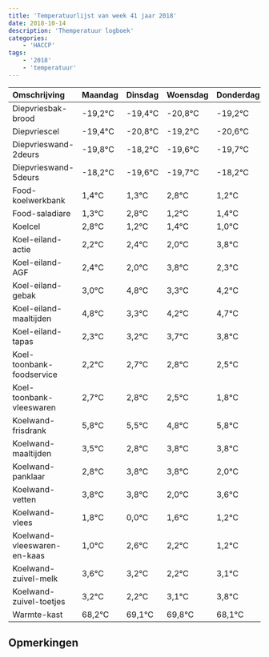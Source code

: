 ```yaml
---
title: 'Temperatuurlijst van week 41 jaar 2018'
date: 2018-10-14
description: 'Themperatuur logboek'
categories:
    - 'HACCP'
tags:
    - '2018'
    - 'temperatuur'
---
```

|Omschrijving|Maandag|Dinsdag|Woensdag|Donderdag|Vrijdag|Zaterdag|Zondag|
|:---|:---|:---|:---|:---|:---|:---|:---|
|Diepvriesbak-brood|-19,2°C|-19,4°C|-20,8°C|-19,2°C|-20,6°C|-20,7°C|-19,2°C|
|Diepvriescel|-19,4°C|-20,8°C|-19,2°C|-20,6°C|-20,7°C|-19,2°C|-20,8°C|
|Diepvrieswand-2deurs|-19,8°C|-18,2°C|-19,6°C|-19,7°C|-18,2°C|-19,8°C|-19,6°C|
|Diepvrieswand-5deurs|-18,2°C|-19,6°C|-19,7°C|-18,2°C|-19,8°C|-19,6°C|-20,0°C|
|Food-koelwerkbank|1,4°C|1,3°C|2,8°C|1,2°C|1,4°C|1,0°C|2,8°C|
|Food-saladiare|1,3°C|2,8°C|1,2°C|1,4°C|1,0°C|2,8°C|1,3°C|
|Koelcel|2,8°C|1,2°C|1,4°C|1,0°C|2,8°C|1,3°C|2,2°C|
|Koel-eiland-actie|2,2°C|2,4°C|2,0°C|3,8°C|2,3°C|3,2°C|3,7°C|
|Koel-eiland-AGF|2,4°C|2,0°C|3,8°C|2,3°C|3,2°C|3,7°C|3,8°C|
|Koel-eiland-gebak|3,0°C|4,8°C|3,3°C|4,2°C|4,7°C|4,8°C|4,5°C|
|Koel-eiland-maaltijden|4,8°C|3,3°C|4,2°C|4,7°C|4,8°C|4,5°C|3,8°C|
|Koel-eiland-tapas|2,3°C|3,2°C|3,7°C|3,8°C|3,5°C|2,8°C|3,8°C|
|Koel-toonbank-foodservice|2,2°C|2,7°C|2,8°C|2,5°C|1,8°C|2,8°C|2,8°C|
|Koel-toonbank-vleeswaren|2,7°C|2,8°C|2,5°C|1,8°C|2,8°C|2,8°C|1,0°C|
|Koelwand-frisdrank|5,8°C|5,5°C|4,8°C|5,8°C|5,8°C|4,0°C|5,6°C|
|Koelwand-maaltijden|3,5°C|2,8°C|3,8°C|3,8°C|2,0°C|3,6°C|3,2°C|
|Koelwand-panklaar|2,8°C|3,8°C|3,8°C|2,0°C|3,6°C|3,2°C|2,2°C|
|Koelwand-vetten|3,8°C|3,8°C|2,0°C|3,6°C|3,2°C|2,2°C|3,1°C|
|Koelwand-vlees|1,8°C|0,0°C|1,6°C|1,2°C|0,2°C|1,1°C|1,8°C|
|Koelwand-vleeswaren-en-kaas|1,0°C|2,6°C|2,2°C|1,2°C|2,1°C|2,8°C|1,1°C|
|Koelwand-zuivel-melk|3,6°C|3,2°C|2,2°C|3,1°C|3,8°C|2,1°C|2,3°C|
|Koelwand-zuivel-toetjes|3,2°C|2,2°C|3,1°C|3,8°C|2,1°C|2,3°C|2,3°C|
|Warmte-kast|68,2°C|69,1°C|69,8°C|68,1°C|68,3°C|68,3°C|68,1°C|

## Opmerkingen


